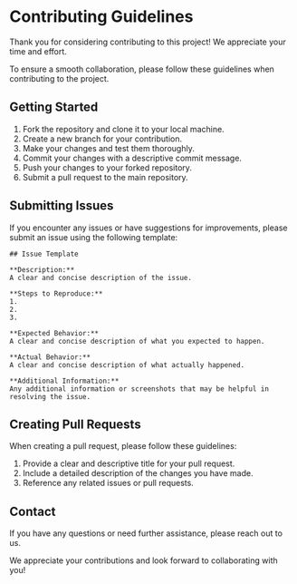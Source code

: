 # Contributing Guidelines

Thank you for considering contributing to this project! We appreciate your time and effort. 

To ensure a smooth collaboration, please follow these guidelines when contributing to the project.

## Getting Started

1. Fork the repository and clone it to your local machine.
2. Create a new branch for your contribution.
3. Make your changes and test them thoroughly.
4. Commit your changes with a descriptive commit message.
5. Push your changes to your forked repository.
6. Submit a pull request to the main repository.

## Submitting Issues

If you encounter any issues or have suggestions for improvements, please submit an issue using the following template:

```
## Issue Template

**Description:**
A clear and concise description of the issue.

**Steps to Reproduce:**
1. 
2. 
3. 

**Expected Behavior:**
A clear and concise description of what you expected to happen.

**Actual Behavior:**
A clear and concise description of what actually happened.

**Additional Information:**
Any additional information or screenshots that may be helpful in resolving the issue.

```

## Creating Pull Requests

When creating a pull request, please follow these guidelines:

1. Provide a clear and descriptive title for your pull request.
2. Include a detailed description of the changes you have made.
3. Reference any related issues or pull requests.

## Contact

If you have any questions or need further assistance, please reach out to us.

We appreciate your contributions and look forward to collaborating with you!

